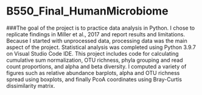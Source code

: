 # B550_Final_HumanMicrobiome

###The goal of the project is to practice data analysis in Python. I chose to replicate findings in Miller et al., 2017 and report results and limitations. Because I started with unprocessed data, processing data was the main aspect of the project. Statistical analysis was completed using Python 3.9.7 on Visual Studio Code IDE. 
This project includes code for calculating cumulative sum normalization, OTU richness, phyla grouping and read count proportions, and alpha and beta diversity. I computed a variety of figures such as relative abundance barplots, alpha and OTU richness spread using boxplots, and finally PcoA coordinates using Bray-Curtis dissimilarity matrix.
